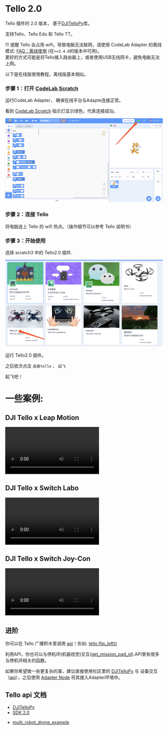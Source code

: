 # Tello 2.0

Tello 插件的 2.0 版本， 基于[DJITelloPy](https://github.com/damiafuentes/DJITelloPy)库。

支持Tello、Tello Edu 和 Tello TT。

!!! 提醒
    Tello 会占用 wifi，导致电脑无法联网，请使用 CodeLab Adapter 的离线模式: [FAQ：离线使用](/user_guide/FAQ/#_6) (在`>=3.4.0`的版本中可用)。  
    更好的方式可能是将Tello接入路由器上，或者使用USB无线网卡，避免电脑无法上网。

以下是在线版使用教程，离线版基本相似。


### 步骤 1：打开 [CodeLab Scratch](https://scratch-beta.codelab.club)
运行CodeLab Adapter， 确保在线平台与Adapte连接正常。

看到 [CodeLab Scratch](https://scratch-beta.codelab.club) 指示灯显示绿色，代表连接成功。

![](/img/v2/codelab-scratch3.png)

<!--
下载 [CodeLab Scratch Desktop(离线版)](https://www-old.codelab.club/blog/2020/08/20/tools/)，并运行它。

![](../img/scratch3-home.png)
-->

### 步骤 2：连接 Tello

将电脑连上 Tello 的 wifi 热点。（操作细节可以参考 Tello 说明书）

### 步骤 3：开始使用

选择 scratch3 中的 Tello2.0 插件.

<img width="600px" src="/img/88d6fb6817a5d059d7a228a76009b89d.png"/>

<!--<img width="600px" src="/img/scratch3_tello.png"/>-->



运行 Tello2.0 插件。

<!--![](/img/870f31bff87dc33c9640280c786ca483.png)-->

之后依次点击 `连接tello` 、 `起飞`

<!--<img width="600px" src="/img/46f87c6602288de4df896243fc87a3dc.png"/>-->

起飞吧！

# 一些案例:

## DJI Tello x Leap Motion

<video width=300px src="/video/tello_leapmotion.mp4" controls="controls"></video>

## DJI Tello x Switch Labo

<video width=300px src="/video/tello_labo.mp4" controls="controls"></video>

## DJI Tello x Switch Joy-Con

<video width=300px src="/video/tello_joy_con.mp4" controls="controls"></video>

## 进阶
你可以在 Tello 广播积木里调用 [api](https://djitellopy.readthedocs.io/en/latest/tello/)！形如: [tello.flip_left()](https://djitellopy.readthedocs.io/en/latest/tello/#djitellopy.tello.Tello.flip_left)

利用API，你也可以与停机坪(机器视觉)交互([get_mission_pad_id](https://djitellopy.readthedocs.io/en/latest/tello/#djitellopy.tello.Tello.get_mission_pad_id)).API里有很多与停机坪相关的函数。

如果你希望做一些更复杂的事，建议直接使用社区里的 [DJITelloPy](https://github.com/damiafuentes/DJITelloPy) 与 设备交互（[api](https://djitellopy.readthedocs.io/en/latest/tello/)），之后使用 [Adapter Node](/dev_guide/Adapter-Node/) 将其接入Adapter环境中。

## Tello api 文档
*  [DJITelloPy](https://github.com/damiafuentes/DJITelloPy)
*  [SDK 2.0](https://dl-cdn.ryzerobotics.com/downloads/Tello/Tello%20SDK%202.0%20User%20Guide.pdf)

<!--
*  [TelloPy](https://github.com/hanyazou/TelloPy)
*  [Tello-Python](https://github.com/dji-sdk/Tello-Python)
-->

*  [multi_robot_drone_example](https://robomaster-dev.readthedocs.io/zh_CN/latest/python_sdk/multi_robot_drone_example.html)


    